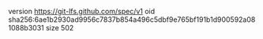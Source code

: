 version https://git-lfs.github.com/spec/v1
oid sha256:6ae1b2930ad9956c7837b854a496c5dbf9e765bf191b1d900592a081088b3031
size 502
